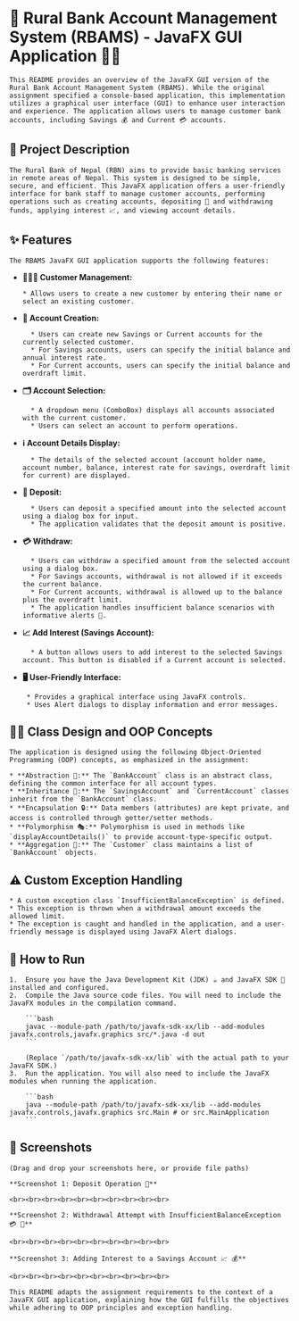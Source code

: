 #   🏦 Rural Bank Account Management System (RBAMS) - JavaFX GUI Application 🧑‍💻

    This README provides an overview of the JavaFX GUI version of the Rural Bank Account Management System (RBAMS). While the original assignment specified a console-based application, this implementation utilizes a graphical user interface (GUI) to enhance user interaction and experience. The application allows users to manage customer bank accounts, including Savings 💰 and Current 💳 accounts.

 ##   📜 Project Description

    The Rural Bank of Nepal (RBN) aims to provide basic banking services in remote areas of Nepal. This system is designed to be simple, secure, and efficient. This JavaFX application offers a user-friendly interface for bank staff to manage customer accounts, performing operations such as creating accounts, depositing 💸 and withdrawing funds, applying interest 📈, and viewing account details.

##   ✨ Features

    The RBAMS JavaFX GUI application supports the following features:

* **🧑‍🤝‍🧑 Customer Management:**

      * Allows users to create a new customer by entering their name or select an existing customer.
* **🏦 Account Creation:**

        * Users can create new Savings or Current accounts for the currently selected customer.
        * For Savings accounts, users can specify the initial balance and annual interest rate.
        * For Current accounts, users can specify the initial balance and overdraft limit.
* **🗂️ Account Selection:**

        * A dropdown menu (ComboBox) displays all accounts associated with the current customer.
        * Users can select an account to perform operations.
* **ℹ️ Account Details Display:**

        * The details of the selected account (account holder name, account number, balance, interest rate for savings, overdraft limit for current) are displayed.
* **💸 Deposit:**

        * Users can deposit a specified amount into the selected account using a dialog box for input.
        * The application validates that the deposit amount is positive.
* **💳 Withdraw:**

        * Users can withdraw a specified amount from the selected account using a dialog box.
        * For Savings accounts, withdrawal is not allowed if it exceeds the current balance.
        * For Current accounts, withdrawal is allowed up to the balance plus the overdraft limit.
        * The application handles insufficient balance scenarios with informative alerts 🚨.
* **📈 Add Interest (Savings Account):**

        * A button allows users to add interest to the selected Savings account. This button is disabled if a Current account is selected.
 * **🖥️ User-Friendly Interface:**

        * Provides a graphical interface using JavaFX controls.
        * Uses Alert dialogs to display information and error messages.

##   👨‍💻 Class Design and OOP Concepts

    The application is designed using the following Object-Oriented Programming (OOP) concepts, as emphasized in the assignment:

    * **Abstraction 🌳:** The `BankAccount` class is an abstract class, defining the common interface for all account types.
    * **Inheritance 🧬:** The `SavingsAccount` and `CurrentAccount` classes inherit from the `BankAccount` class.
    * **Encapsulation 🔒:** Data members (attributes) are kept private, and access is controlled through getter/setter methods.
    * **Polymorphism 🎭:** Polymorphism is used in methods like `displayAccountDetails()` to provide account-type-specific output.
    * **Aggregation 🤝:** The `Customer` class maintains a list of `BankAccount` objects.

##   ⚠️ Custom Exception Handling

    * A custom exception class `InsufficientBalanceException` is defined.
    * This exception is thrown when a withdrawal amount exceeds the allowed limit.
    * The exception is caught and handled in the application, and a user-friendly message is displayed using JavaFX Alert dialogs.

 ##   🚀 How to Run

    1.  Ensure you have the Java Development Kit (JDK) ☕ and JavaFX SDK 🧩 installed and configured.
    2.  Compile the Java source code files. You will need to include the JavaFX modules in the compilation command.

        ```bash
        javac --module-path /path/to/javafx-sdk-xx/lib --add-modules javafx.controls,javafx.graphics src/*.java -d out
        ```

        (Replace `/path/to/javafx-sdk-xx/lib` with the actual path to your JavaFX SDK.)
    3.  Run the application. You will also need to include the JavaFX modules when running the application.

        ```bash
        java --module-path /path/to/javafx-sdk-xx/lib --add-modules javafx.controls,javafx.graphics src.Main # or src.MainApplication
        ```

##   📸 Screenshots

    (Drag and drop your screenshots here, or provide file paths)

    **Screenshot 1: Deposit Operation 💸**

    <br><br><br><br><br><br><br><br><br><br>

    **Screenshot 2: Withdrawal Attempt with InsufficientBalanceException 💳 🚨**

    <br><br><br><br><br><br><br><br><br><br>

    **Screenshot 3: Adding Interest to a Savings Account 📈 💰**

    <br><br><br><br><br><br><br><br><br><br>

    This README adapts the assignment requirements to the context of a JavaFX GUI application, explaining how the GUI fulfills the objectives while adhering to OOP principles and exception handling.
